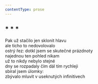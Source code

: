 ```yaml
---
contentType: prose
---
```


## \* \* \*

Pak už stačilo jen sklonit hlavu  
ale ticho to nedovolovalo  
ostrý řez: dotkl jsem se skutečné prázdnoty  
najednou ten pohled nikam  
už to nikdy nebylo stejné  
dny se rozpadaly čím dál tím rychleji  
sbíral jsem úlomky:  
zbývalo mluvit v useknutých infinitivech

